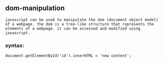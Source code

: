 ## dom-manipulation

```
javascript can be used to manipulate the dom (document object model) of a webpage. the dom is a tree-like structure that represents the elements of a webpage. it can be accessed and modified using javascript.
```

### syntax:

```
document.getElementById('id').innerHTML = 'new content';
```
